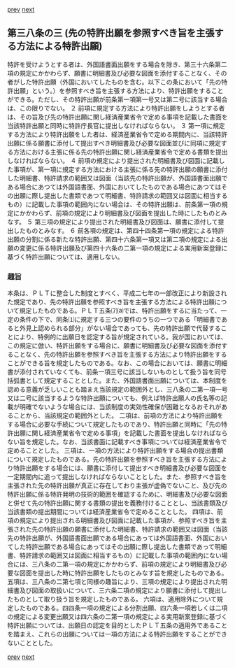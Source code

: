 [prev](/specific/markdowns/特許法/049_Mp-Ch_2-At_38_2.md)
[next](/specific/markdowns/特許法/051_Mp-Ch_2-At_38_4.md)
## 第三八条の三 (先の特許出願を参照すべき旨を主張する方法による特許出願)
特許を受けようとする者は、外国語書面出願をする場合を除き、第三十六条第二項の規定にかかわらず、願書に明細書及び必要な図面を添付することなく、その者がした特許出願（外国においてしたものを含む。以下この条において「先の特許出願」という。）を参照すべき旨を主張する方法により、特許出願をすることができる。ただし、その特許出願が前条第一項第一号又は第二号に該当する場合は、この限りでない。
２ 前項に規定する方法により特許出願をしようとする者は、その旨及び先の特許出願に関し経済産業省令で定める事項を記載した書面を当該特許出願と同時に特許庁長官に提出しなければならない。
３ 第一項に規定する方法により特許出願をした者は、経済産業省令で定める期間内に、当該特許出願に係る願書に添付して提出すべき明細書及び必要な図面並びに同項に規定する方法における主張に係る先の特許出願に関し経済産業省令で定める書類を提出しなければならない。
４ 前項の規定により提出された明細書及び図面に記載した事項が、第一項に規定する方法における主張に係る先の特許出願の願書に添付した明細書、特許請求の範囲又は図面（当該先の特許出願が、外国語書面出願である場合にあつては外国語書面、外国においてしたものである場合にあつてはその出願に際し提出した書類であつて明細書、特許請求の範囲又は図面に相当するもの）に記載した事項の範囲内にない場合は、その特許出願は、前条第一項の規定にかかわらず、前項の規定により明細書及び図面を提出した時にしたものとみなす。
５ 第三項の規定により提出された明細書及び図面は、願書に添付して提出したものとみなす。
６ 前各項の規定は、第四十四条第一項の規定による特許出願の分割に係る新たな特許出願、第四十六条第一項又は第二項の規定による出願の変更に係る特許出願及び第四十六条の二第一項の規定による実用新案登録に基づく特許出願については、適用しない。

### 趣旨
本条は、ＰＬＴに整合した制度とすべく、平成二七年の一部改正により新設された規定であり、先の特許出願を参照すべき旨を主張する方法による特許出願について規定したものである。ＰＬＴ五条⑺⒜では、特許出願をするに当たって、一定の条件の下で、同条⑴に規定する三つの要件のうちの一つである「明細書であると外見上認められる部分」がない場合であっても、先の特許出願で代替することにより、特例的に出願日を認定する旨が規定されている。我が国においては、この規定に倣い、特許出願をする場合に、願書に明細書及び必要な図面を添付することなく、先の特許出願を参照すべき旨を主張する方法により特許出願をすることができる旨を規定したものである。なお、この場合においては、願書に明細書が添付されていなくても、前条一項三号に該当しないものとして扱う旨を同号括弧書として規定することとした。また、外国語書面出願については、本制度を認める意義が乏しいことも踏まえ当該規定の範囲外とし、三八条の二第一項一号又は二号に該当するような特許出願についても、例えば特許出願人の氏名等の記載が明確でないような場合には、当該制度の実効性確保が困難となるおそれがあることから、当該規定の範囲外とした。
二項は、前項の方法により特許出願をする場合に必要な手続について規定したものであり、特許出願と同時に「先の特許出願に関し経済産業省令で定める事項」を記載した書面を提出しなければならない旨を規定した。なお、当該書面に記載すべき事項については経済産業省令で定めることとした。
三項は、一項の方法により特許出願をする場合の提出書類について規定したものである。先の特許出願を参照すべき旨を主張する方法により特許出願をする場合には、願書に添付して提出すべき明細書及び必要な図面を一定期間内に追って提出しなければならないこととした。また、参照すべき旨を主張された先の特許出願が真正に存在しており主張が虚偽でないこと、及び先の特許出願に係る特許発明の技術的範囲を確認するために、明細書及び必要な図面と併せて先の特許出願に関する書類の提出を義務付けることとし、当該書類及び当該書類の提出期間については経済産業省令で定めることとした。
四項は、前項の規定により提出される明細書及び図面に記載した事項が、参照すべき旨を主張された先の特許出願の願書に添付した明細書、特許請求の範囲又は図面（当該先の特許出願が、外国語書面出願である場合にあっては外国語書面、外国においてした特許出願である場合にあってはその出願に際し提出した書類であって明細書、特許請求の範囲又は図面に相当するもの）に記載した事項の範囲内にない場合には、三八条の二第一項の規定にかかわらず、前項の規定により明細書及び必要な図面を提出した時に特許出願をしたものとみなす旨を規定したものである。
五項は、三八条の二第七項と同様の趣旨により、三項の規定により提出された明細書及び図面の取扱いについて、三六条二項の規定により願書に添付して提出したものとして取り扱う旨を規定したものである。
六項は、適用除外について規定したものである。四四条一項の規定による分割出願、四六条一項若しくは二項の規定による変更出願又は四六条の二第一項の規定による実用新案登録に基づく特許出願については、出願日の認定を目的としたＰＬＴ五条の適用外であることを踏まえ、これらの出願については一項の方法による特許出願をすることができないこととした。

[prev](/specific/markdowns/特許法/049_Mp-Ch_2-At_38_2.md)
[next](/specific/markdowns/特許法/051_Mp-Ch_2-At_38_4.md)